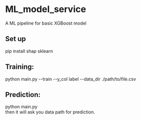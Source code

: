 # ML_model_service
A ML pipeline for basic XGBoost model

## Set up  
pip install shap sklearn  

## Training:  
python main.py --train --y_col label --data_dir ./path/to/file.csv  

## Prediction: 
python main.py  
then it will ask you data path for prediction.  


